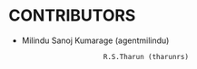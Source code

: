 CONTRIBUTORS
============

 - Milindu Sanoj Kumarage (agentmilindu)

                           R.S.Tharun (tharunrs)